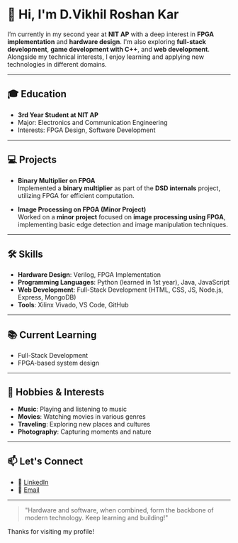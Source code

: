 # 👋 Hi, I'm D.Vikhil Roshan Kar

I’m currently in my second year at **NIT AP** with a deep interest in **FPGA implementation** and **hardware design**. I'm also exploring **full-stack development**, **game development with C++**, and **web development**. Alongside my technical interests, I enjoy learning and applying new technologies in different domains.

---

## 🎓 Education
- **3rd Year Student at NIT AP**
- Major: Electronics and Communication Engineering
- Interests: FPGA Design, Software Development

---

## 💻 Projects

- **Binary Multiplier on FPGA**  
  Implemented a **binary multiplier** as part of the **DSD internals** project, utilizing FPGA for efficient computation.

- **Image Processing on FPGA (Minor Project)**  
  Worked on a **minor project** focused on **image processing using FPGA**, implementing basic edge detection and image manipulation techniques.

---

## 🛠️ Skills

- **Hardware Design**: Verilog, FPGA Implementation
- **Programming Languages**: Python (learned in 1st year), Java, JavaScript
- **Web Development**: Full-Stack Development (HTML, CSS, JS, Node.js, Express, MongoDB)
- **Tools**: Xilinx Vivado,  VS Code, GitHub

---

## 📚 Current Learning

- Full-Stack Development
- FPGA-based system design


---

## 🎵 Hobbies & Interests

- **Music**: Playing and listening to music
- **Movies**: Watching movies in various genres
- **Traveling**: Exploring new places and cultures
- **Photography**: Capturing moments and nature

---

## 📫 Let's Connect

- 🔗 [LinkedIn](https://www.linkedin.com/in/vikhil-roshan-kar-dubba-a57b06260)
- 📧 [Email](mailto:vikhilroshankardubba@gmail.com)

---

> "Hardware and software, when combined, form the backbone of modern technology. Keep learning and building!"

Thanks for visiting my profile!

